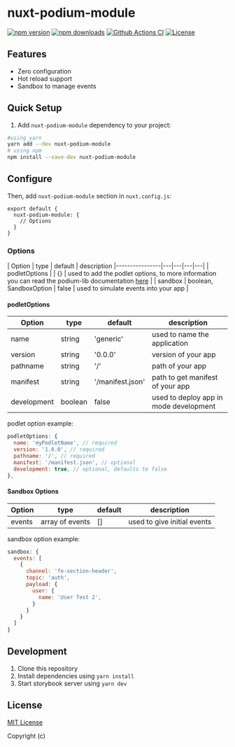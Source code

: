 # nuxt-podium-module

[![npm version][npm-version-src]][npm-version-href]
[![npm downloads][npm-downloads-src]][npm-downloads-href]
[![Github Actions CI][github-actions-ci-src]][github-actions-ci-href]
[![License][license-src]][license-href]

## Features

- Zero configuration
- Hot reload support
- Sandbox to manage events

## Quick Setup

1. Add `nuxt-podium-module` dependency to your project:

```bash
#using yarn
yarn add --dev nuxt-podium-module
# using npm
npm install --save-dev nuxt-podium-module
```

## Configure

Then, add `nuxt-podium-module` section in `nuxt.config.js`:

```js[nuxt.config.js]
export default {
  nuxt-podium-module: {
    // Options
  }
}
```

### Options

| Option         | type | default  |  description
|----------------|---|---|---|---|
|  podletOptions |  | {} |  used to add the podlet options, to more information you can read the podium-lib documentation [here](https://podium-lib.io/docs/podlet/getting_started) |
|  sandbox | boolean, SandboxOption  | false  | used to simulate events into your app  |

#### podletOptions
|  Option     | type         | default      | description  |
| ----------- | -------- | ---------------- | ----- |
| name        | string   | 'generic'        | used to name the application |
| version     | string   | '0.0.0'          | version of your app |
| pathname    | string   | '/'              | path of your app |
| manifest    | string   | '/manifest.json' | path to get manifest of your app |
| development | boolean  | false            | used to deploy app in mode development |

podlet option example:

```js
podletOptions: {
  name: 'myPodletName', // required
  version: '1.0.0', // required
  pathname: '/', // required
  manifest: '/manifest.json', // optional
  development: true, // optional, defaults to false
},
```

#### Sandbox Options
|  Option     | type         | default      | description  |
| ----------- | -------- | ---------------- | ----- |
| events        | array of events  | []       | used to give initial events |

sandbox option example:
```js
sandbox: {
  events: [
    {
      channel: 'fe-section-header',
      topic: 'auth',
      payload: {
        user: {
          name: 'User Test 2',
        }
      }
    }
  ]
}
```
## Development

1. Clone this repository
2. Install dependencies using `yarn install`
3. Start storybook server using `yarn dev`

## License

[MIT License](./LICENSE)

Copyright (c)

<!-- Badges -->
[npm-version-src]: https://img.shields.io/npm/v/nuxt-podium-module/latest.svg
[npm-version-href]: https://npmjs.com/package/nuxt-podium-module

[npm-downloads-src]: https://img.shields.io/npm/dt/nuxt-podium-module.svg
[npm-downloads-href]: https://npmjs.com/package/nuxt-podium-module

[github-actions-ci-src]: https://github.com/natoehv/nuxt-podium-module/workflows/ci/badge.svg
[github-actions-ci-href]: https://github.com/natoehv/nuxt-podium-module/actions?query=workflow%3Aci

[codecov-src]: https://img.shields.io/codecov/c/github/natoehv/nuxt-podium-module.svg
[codecov-href]: https://codecov.io/gh/natoehv/nuxt-podium-module

[license-src]: https://img.shields.io/npm/l/nuxt-podium-module.svg
[license-href]: https://npmjs.com/package/nuxt-podium-module